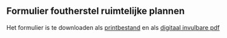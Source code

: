 ## Formulier foutherstel ruimtelijke plannen

Het formulier is te downloaden als [printbestand](https://www.geonovum.nl/uploads/documents/FormulierFoutherstelPrint-v1.0.pdf) en als [digitaal invulbare pdf](https://www.geonovum.nl/uploads/documents/FormulierFoutherstelDigitaal-v1.0_0.pdf)

